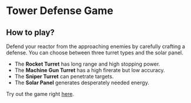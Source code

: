 # Tower Defense Game
## How to play?
Defend your reactor from the approaching enemies by carefully crafting a defense.
You can choose between three turret types and the solar panel.
- The **Rocket Turret** has long range and high stopping power.
- The **Machine Gun Turret** has a high firerate but low accuracy.
- The **Sniper Turret** can penetrate targets.
- The **Solar Panel** generates desperately needed energy.

Try out the game right [here](https://dotpluto.github.io/tower-defense-game-web-demo).
